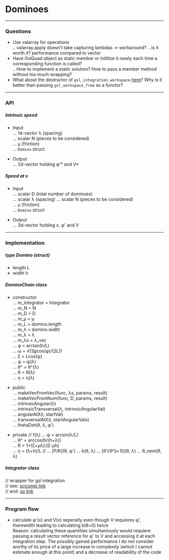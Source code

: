 # Dominoes
---
### Questions
 *  Use valarray for operations  
 .. valarray.apply doesn't take capturing lambdas -> workaround?
 .. is it worth it? performance compared to vector
 *  Have GslQuad object as static member or initilize it newly each time a
    corresponding function is called?  
 .. How to implement a static solution? How to pass a member method without
 too much wrapping?
 *  What about the destructor of `gsl_integration_workspace`
 [here](https://stackoverflow.com/a/24151084/9133910)? Why is it better than
 passing `gsl_workspace_free` as a functor?

---
### API
##### Intrinsic speed
 *  Input  
 ... 1d-vector λ (spacing)  
 ... scalar N (pieces to be considered)  
 ... μ (friction)  
 ... `Domino` struct  

 *  Output  
 ... 2d-vector holding φ'\* and V\*  

##### Speed at x
 *  Input  
 ... scalar D (total number of dominoes)  
 ... scalar λ (spacing)
 ... scalar N (pieces to be considered)  
 ... μ (friction)  
 ... `Domino` struct  

 *  Output  
 ... 3d-vector holding x, φ' and V  

---
### Implementation
##### type Domino (struct)
 *  length L
 *  width h

##### DominoChain class
 *  constructor  
 ... m_integrator = Integrator  
 ... m\_N = N  
 ... m\_D = D  
 ... m\_μ = μ  
 ... m\_L = domino.length  
 ... m\_h = domino.width  
 ... m\_λ = λ  
 ... m\_λs = λ_vec  
 ... φ = arctan(h/L)  
 ... ω = √(3*g*cos(φ)/(2*L))  
 ... ξ = L*cos(ψ)  
 ... ψ = ψ(λ)  
 ... θ^ = θ^(λ)  
 ... R = R(λ)  
 ... η = η(λ)  

 *  public  
 ... makeVecFromVec(func, λs, params, result)  
 ... makeVecFromNum(func, D, params, result)  
 ... intrinsicAngular(λ)  
 ... intrinsicTransversal(λ, intrinsicAngularVal)  
 ... angularAtX(i, startVal)  
 ... transversalAtX(i, startAngularVals)  
 ... thetaDot(θ, λ, φ')

 *  private
 // f(λ)
 ... ψ = arcsin(λ/L)  
 ... θ^ = arccos(h/(h+λ))  
 ... R = 1+(ξ+μ*λ)/(ξ-μ*h)  
 ... η = (λ+h)/L
 // 
 ... [P/K](θ, φ')
 ... k(θ, λ)
 ... [θ'_i/θ'_(i+1)](θ, λ)
 ... θ_next(θ, λ)

##### Integrator class
// wrapper for gsl integration  
// see: [scicomp link](https://scicomp.stackexchange.com/a/27248)  
// and: [so link](https://stackoverflow.com/a/24151084/9133910)

---
### Program flow
 *  calculate φ'(x) and V(x) seperatly even though V requieres φ', therewidth
    leading to calculating k(θ=0) twice  
    Reason: calculating these quantities simultaniously would requiere passing
    a result vector reference for φ' to V and accessing it at each integration
    step. The possibly gained performance I do not consider worthy of its price
    of a large increase in complexity (which I cannot estimate enough at this
    point) and a decrease of readability of the code  
